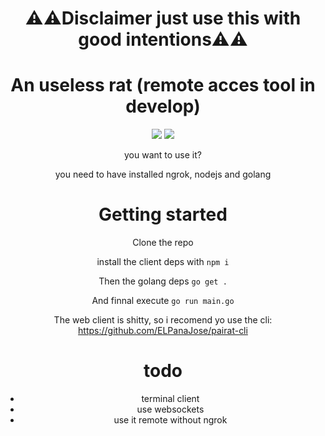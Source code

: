 <div align="center">

<h1>⚠️⚠️Disclaimer just use this with good intentions⚠️⚠️</h1>

<h1>An useless rat (remote acces tool in develop)</h1>

<img src="https://mamalinda.tk/pairat.png">
<img src="https://mamalinda.tk/client.png">

you want to use it?

you need to have installed ngrok, nodejs and golang

<h1>Getting started</h1>

Clone the repo

install the client deps with ```npm i```

Then the golang deps ```go get .```

And finnal execute ```go run main.go```
  
The web client is shitty, so i recomend yo use the cli: https://github.com/ELPanaJose/pairat-cli

<h1>todo</h1>

- terminal client
- use websockets
- use it remote without ngrok

</div>
